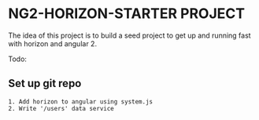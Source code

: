 # NG2-HORIZON-STARTER PROJECT

The idea of this project is to build a seed project to get up and running fast with horizon and angular 2.

Todo:
## Set up git repo
	1. Add horizon to angular using system.js
	2. Write '/users' data service
